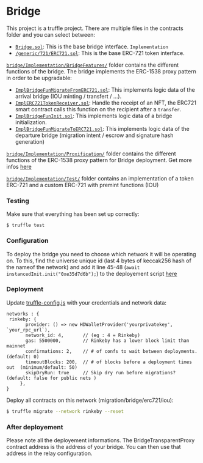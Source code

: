
# Bridge

This project is a truffle project. There are multiple files in the contracts folder and you can select between:

- [`Bridge.sol`](Codebase/Bridge_Contracts/contracts/bridge/Bridge.sol): This is the base bridge interface.
`Implementation`
- [`/generic/721/ERC721.sol`](Codebase/Bridge_Contracts/contracts/generic/721/ERC721.sol): This is the base ERC-721 token interface.

[`bridge/Implementation/BridgeFeatures/`](Codebase/Bridge_Contracts/contracts/bridge/Implementation/BridgeFeatures/) folder contains the different functions of the bridge.
The bridge implements the ERC-1538 proxy pattern in order to be upgradable:
- [`ImplBridgeFunMigrateFromERC721.sol`](Codebase/Bridge_Contracts/contracts/bridge/Implementation/BridgeFeatures/ImplBridgeFunMigrateFromERC721.sol): This implements logic data of the arrival bridge (IOU minting / transfert / ...).
- [`ImplERC721TokenReceiver.sol`](Codebase/Bridge_Contracts/contracts/bridge/Implementation/BridgeFeatures/ImplERC721TokenReceiver.sol): Handle the receipt of an NFT, the ERC721 smart contract calls this function on the recipient after a `transfer`.
- [`ImplBridgeFunInit.sol`](Codebase/Bridge_Contracts/contracts/bridge/Implementation/BridgeFeatures/ImplBridgeFunInit.sol): This implements logic data of a bridge initialization.
- [`ImplBridgeFunMigrateToERC721.sol`](Codebase/Bridge_Contracts/contracts/bridge/Implementation/BridgeFeatures/ImplBridgeFunMigrateToERC721.sol): This implements logic data of the departure bridge (migration intent / escrow and signature hash generation)

[`bridge/Implementation/Proxification/`](Codebase/Bridge_Contracts/contracts/bridge/Implementation/Proxyfication/) folder contains the different functions of the ERC-1538 proxy pattern for Bridge deployment. Get more infos [here](https://eips.ethereum.org/EIPS/eip-1538)

[`bridge/Implementation/Test/`](Codebase/Bridge_Contracts/contracts/bridge/Implementation/Test) folder contains an implementation of a token ERC-721 and a custom ERC-721 with premint functions (IOU)

### Testing
Make sure that everything has been set up correctly:

```
$ truffle test
```

### Configuration

To deploy the bridge you need to choose which network it will be operating on. To this, find the universe unique id (last 4 bytes of keccak256 hash of the nameof the network) and add it line 45-48 (`await instancedInit.init("0xe35d7d6b");`) to the deployement script [here](/Codebase/Bridge_Contracts/migrations/2_deploy_bridge.js)

### Deployment

Update [truffle-config.js](Codebase/Bridge_Contracts/truffle-config.js) with your credentials and network data:
```
networks : {
 rinkeby: {
       provider: () => new HDWalletProvider('yourprivatekey', `your_rpc_url`),
       network_id: 4,       // (eg : 4 = Rinkeby)
       gas: 5500000,        // Rinkeby has a lower block limit than mainnet
       confirmations: 2,    // # of confs to wait between deployments. (default: 0)
       timeoutBlocks: 200,  // # of blocks before a deployment times out  (minimum/default: 50)
       skipDryRun: true     // Skip dry run before migrations? (default: false for public nets )
     },
}
```
Deploy all contracts on this network (migration/bridge/erc721/iou):

```bash
$ truffle migrate --network rinkeby --reset
```

### After deployement

Please note all the deployement informations. The BridgeTransparentProxy contract address is the address of your bridge. You can then use that address in the relay configuration.
